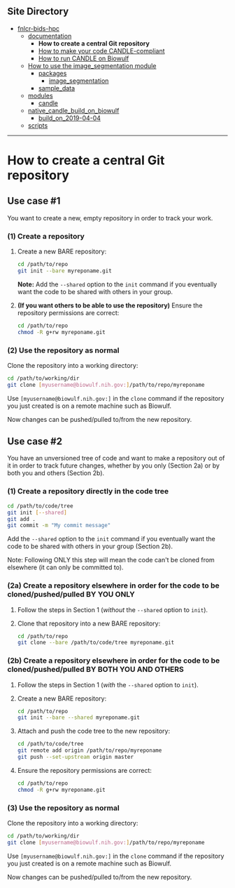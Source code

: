 ## Site Directory
* [fnlcr-bids-hpc](https://cbiit.github.io/fnlcr-bids-hpc)
  * [documentation](https://cbiit.github.io/fnlcr-bids-hpc/documentation)
    * **How to create a central Git repository**
    * [How to make your code CANDLE-compliant](https://cbiit.github.io/fnlcr-bids-hpc/documentation/how_to_make_your_code_candle_compliant)
    * [How to run CANDLE on Biowulf](https://cbiit.github.io/fnlcr-bids-hpc/documentation/how_to_run_candle_on_biowulf)
  * [How to use the image_segmentation module](https://cbiit.github.io/fnlcr-bids-hpc/image_segmentation)
    * [packages](https://cbiit.github.io/fnlcr-bids-hpc/image_segmentation/packages)
      * [image_segmentation](https://cbiit.github.io/fnlcr-bids-hpc/image_segmentation/packages/image_segmentation)
    * [sample_data](https://cbiit.github.io/fnlcr-bids-hpc/image_segmentation/sample_data)
  * [modules](https://cbiit.github.io/fnlcr-bids-hpc/modules)
    * [candle](https://cbiit.github.io/fnlcr-bids-hpc/modules/candle)
  * [native_candle_build_on_biowulf](https://cbiit.github.io/fnlcr-bids-hpc/native_candle_build_on_biowulf)
    * [build_on_2019-04-04](https://cbiit.github.io/fnlcr-bids-hpc/native_candle_build_on_biowulf/build_on_2019-04-04)
  * [scripts](https://cbiit.github.io/fnlcr-bids-hpc/scripts)


---

# How to create a central Git repository

## Use case #1

You want to create a new, empty repository in order to track your work.

### (1) Create a repository

1. Create a new BARE repository:

    ```bash
    cd /path/to/repo
    git init --bare myreponame.git
    ```

    **Note:** Add the `--shared` option to the `init` command if you eventually want the code to be shared with others in your group.

2. **(If you want others to be able to use the repository)** Ensure the repository permissions are correct:

   ```bash
   cd /path/to/repo
   chmod -R g+rw myreponame.git
   ```

### (2) Use the repository as normal

Clone the repository into a working directory:

```bash
cd /path/to/working/dir
git clone [myusername@biowulf.nih.gov:]/path/to/repo/myreponame
```

Use `[myusername@biowulf.nih.gov:]` in the `clone` command if the repository you just created is on a remote machine such as Biowulf.

Now changes can be pushed/pulled to/from the new repository.

## Use case #2

You have an unversioned tree of code and want to make a repository out of it in order to track future changes, whether by you only (Section 2a) or by both you and others (Section 2b).

### (1) Create a repository directly in the code tree

```bash
cd /path/to/code/tree
git init [--shared]
git add .
git commit -m "My commit message"
```

Add the `--shared` option to the `init` command if you eventually want the code to be shared with others in your group (Section 2b).

Note: Following ONLY this step will mean the code can't be cloned from elsewhere (it can only be committed to).

### (2a) Create a repository elsewhere in order for the code to be cloned/pushed/pulled **BY YOU ONLY**

1. Follow the steps in Section 1 (*without* the `--shared` option to `init`).

2. Clone that repository into a new BARE repository:

    ```bash
    cd /path/to/repo
    git clone --bare /path/to/code/tree myreponame.git
    ```

### (2b) Create a repository elsewhere in order for the code to be cloned/pushed/pulled **BY BOTH YOU AND OTHERS**

1. Follow the steps in Section 1 (*with* the `--shared` option to `init`).

2. Create a new BARE repository:

    ```bash
    cd /path/to/repo
    git init --bare --shared myreponame.git
    ```

3. Attach and push the code tree to the new repository:

    ```bash
    cd /path/to/code/tree
    git remote add origin /path/to/repo/myreponame
    git push --set-upstream origin master
    ```

4. Ensure the repository permissions are correct:

   ```bash
   cd /path/to/repo
   chmod -R g+rw myreponame.git
   ```

### (3) Use the repository as normal

Clone the repository into a working directory:

```bash
cd /path/to/working/dir
git clone [myusername@biowulf.nih.gov:]/path/to/repo/myreponame
```

Use `[myusername@biowulf.nih.gov:]` in the `clone` command if the repository you just created is on a remote machine such as Biowulf.

Now changes can be pushed/pulled to/from the new repository.
